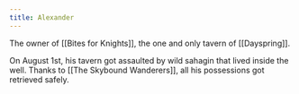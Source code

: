 ```yaml
---
title: Alexander
---
```

The owner of [[Bites for Knights]], the one and only tavern of [[Dayspring]].

On August 1st, his tavern got assaulted by wild sahagin that lived inside the well. Thanks to [[The Skybound Wanderers]], all his possessions got retrieved safely.